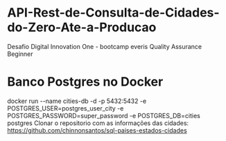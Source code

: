 # API-Rest-de-Consulta-de-Cidades-do-Zero-Ate-a-Producao
Desafio Digital Innovation One - bootcamp everis Quality Assurance Beginner

# Banco Postgres no Docker
docker run --name cities-db -d -p 5432:5432 -e POSTGRES_USER=postgres_user_city -e POSTGRES_PASSWORD=super_password -e POSTGRES_DB=cities postgres
Clonar o repositorio com as informações das cidades: https://github.com/chinnonsantos/sql-paises-estados-cidades

